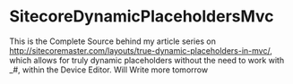 # SitecoreDynamicPlaceholdersMvc
This is the Complete Source behind my article series on http://sitecoremaster.com/layouts/true-dynamic-placeholders-in-mvc/, which allows for truly dynamic placeholders without the need to work with _#, within the Device Editor.
Will Write more tomorrow
